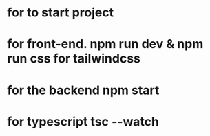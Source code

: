 # for to start project
# for front-end. npm run dev & npm run css for tailwindcss
# for the backend npm start
# for typescript tsc --watch
